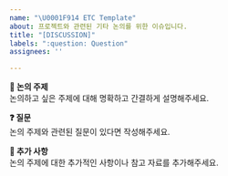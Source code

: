 ```yaml
---
name: "\U0001F914 ETC Template"
about: 프로젝트와 관련된 기타 논의를 위한 이슈입니다.
title: "[DISCUSSION]"
labels: ":question: Question"
assignees: ''

---
```


**💭 논의 주제**  
논의하고 싶은 주제에 대해 명확하고 간결하게 설명해주세요.

**❓ 질문**  
논의 주제와 관련된 질문이 있다면 작성해주세요.

**📝 추가 사항**  
논의 주제에 대한 추가적인 사항이나 참고 자료를 추가해주세요.
